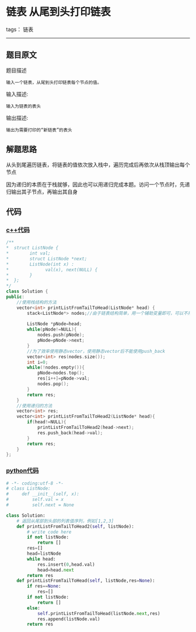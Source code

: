 # 链表 从尾到头打印链表

tags： 链表

---

## 题目原文
题目描述

    输入一个链表，从尾到头打印链表每个节点的值。
输入描述:

    输入为链表的表头
输出描述:

    输出为需要打印的“新链表”的表头

## 解题思路
从头到尾遍历链表，将链表的值依次放入栈中，遍历完成后再依次从栈顶输出每个节点

因为递归的本质在于栈就够，因此也可以用递归完成本题。访问一个节点时，先递归输出其子节点，再输出其自身
## 代码
### [c++代码](./src/cpp/从尾到头打印链表.cpp)

```c++
/**
*  struct ListNode {
*        int val;
*        struct ListNode *next;
*        ListNode(int x) :
*              val(x), next(NULL) {
*        }
*  };
*/
class Solution {
public:
    //使用栈结构的方法
    vector<int> printListFromTailToHead(ListNode* head) {
        stack<ListNode*> nodes;//由于链表结构简单，用一个辅助变量即可，可以不用栈
        
        ListNode *pNode=head;
        while(pNode!=NULL){
            nodes.push(pNode);
            pNode=pNode->next;
        }
        //为了效率使用静态vector，使用静态vector后不能使用push_back
        vector<int> res(nodes.size());
        int i=0;
        while(!nodes.empty()){
            pNode=nodes.top();
            res[i++]=pNode->val;
            nodes.pop();
        }
        return res;
    }
    //使用递归的方法
    vector<int> res;
    vector<int> printListFromTailToHead2(ListNode* head){
        if(head!=NULL){
            printListFromTailToHead2(head->next);
            res.push_back(head->val);
        }
        return res;
    }
};
```

### [python代码](./src/python/从尾到头打印链表.py)

```python
# -*- coding:utf-8 -*-
# class ListNode:
#     def __init__(self, x):
#         self.val = x
#         self.next = None

class Solution:
    # 返回从尾部到头部的列表值序列，例如[1,2,3]
    def printListFromTailToHead2(self, listNode):
        # write code here
        if not listNode:
            return []
        res=[]
        head=listNode
        while head:
            res.insert(0,head.val)
            head=head.next
        return res
    def printListFromTailToHead(self, listNode,res=None):
        if res==None:
            res=[]
        if not listNode:
            return []
        else:
            self.printListFromTailToHead(listNode.next,res)
            res.append(listNode.val)
        return res
```
